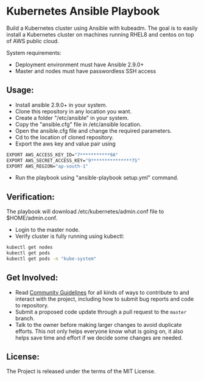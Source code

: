 # Kubernetes Ansible Playbook
Build a Kubernetes cluster using Ansible with kubeadm. The goal is to easily install a Kubernetes cluster on machines running RHEL8 and centos on top of AWS public cloud.

System requirements:

- Deployment environment must have Ansible 2.9.0+
- Master and nodes must have passwordless SSH access

## Usage:

- Install ansible 2.9.0+ in your system.
- Clone this repository in any location you want.
- Create a folder "/etc/ansible" in your system.
- Copy the "ansible.cfg" file in /etc/ansible location.
- Open the ansible.cfg file and change the required parameters.
- Cd to the location of cloned repository.
- Export the aws key and value pair using
 
 ```sh
 EXPORT AWS_ACCESS_KEY_ID="7***********9A"
 EXPORT AWS_SECRET_ACCESS_KEY="9***************7S"
 EXPORT AWS_REGION="ap-south-1"
 ```
 
 - Run the playbook using "ansible-playbook setup.yml" command.

## Verification:

The playbook will download /etc/kubernetes/admin.conf file to $HOME/admin.conf.
- Login to the master node.
- Verify cluster is fully running using kubectl:

```sh
kubectl get nodes
kubectl get pods
kubectl get pods -n "kube-system"
```


## Get Involved:
*  Read [Community Guidelines](<https://github.com/Bobby8249/kubernetes_multinode_cluster/blob/main/CONTRIBUTING.md>) for all
   kinds of ways to contribute to and interact with the project,
   including how to submit bug reports and
   code to repository.
*  Submit a proposed code update through a pull request to the ``master`` branch.
*  Talk to the owner before making larger changes
   to avoid duplicate efforts. This not only helps everyone
   know what is going on, it also helps save time and effort if we decide
   some changes are needed.
   
## License:
The Project is released under the terms of the MIT License.



